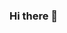 ### Hi there 👋

<!--uso CICLO FOR
**Naomycn/naomycn** is a ✨ _special_ ✨ repository because its `README.md` (this file) appears on your GitHub profile.
cLICLO  WHILE
CICLO DO-WHILE
VECTOR
MATRIZ
Here are some ideas to get you starte



- 🔭 I’m currently working on ...
- 🌱 I’m currently learning ...
- 👯 I’m looking to collaborate on ...
- 🤔 I’m looking for help with ...
- 💬 Ask me about ...
- 📫 How to reach me: ...
- 😄 Pronouns: ...
- ⚡ Fun fact: ...
-->
